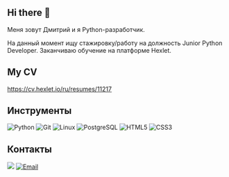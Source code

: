## Hi there 👋 

Меня зовут Дмитрий и я Python-разработчик.

На данный момент ищу стажировку/работу на должность Junior Python Developer. Заканчиваю обучение на платформе Hexlet.


## My CV

https://cv.hexlet.io/ru/resumes/11217


## Инструменты

![Python](https://img.shields.io/badge/-Python-3776AB?style=flat-square&logo=python&logoColor=white)
![Git](https://img.shields.io/badge/-Git-F05032?style=flat-square&logo=git&logoColor=white)
![Linux](https://img.shields.io/badge/-Linux-FCC624?style=flat-square&logo=linux&logoColor=black)
![PostgreSQL](https://img.shields.io/badge/-PostgreSQL-336791?style=flat-square&logo=postgresql&logoColor=white)
![HTML5](https://img.shields.io/badge/-HTML5-E34F26?style=flat-square&logo=html5&logoColor=white)
![CSS3](https://img.shields.io/badge/-CSS3-1572B6?style=flat-square&logo=css3&logoColor=white)


## Контакты
<a href="https://t.me/motlahov"><img src="https://img.shields.io/badge/-Telegram-2CA5E0?style=flat-square&logo=telegram&logoColor=white"></a>
<a href="mailto:dmitrijmotlahov@gmail.com"><img src="https://img.shields.io/badge/-Email-D14836?style=flat-square&logo=gmail&logoColor=white" alt="Email"/></a>

<!--
**Motlakhov/Motlakhov** is a ✨ _special_ ✨ repository because its `README.md` (this file) appears on your GitHub profile.

Here are some ideas to get you started:

- 🔭 I’m currently working on ...
- 🌱 I’m currently learning ...
- 👯 I’m looking to collaborate on ...
- 🤔 I’m looking for help with ...
- 💬 Ask me about ...
- 📫 How to reach me: ...
- 😄 Pronouns: ...
- ⚡ Fun fact: ...
-->
